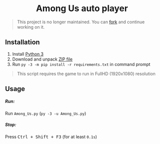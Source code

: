 <h1 align="center">Among Us auto player</h1>

> This project is no longer maintained. You can [fork](https://github.com/npanuhin/Among-Us/fork) and continue working on it.

## Installation

1. Install [Python 3](https://www.python.org)
2. Download and unpack [ZIP file](https://github.com/npanuhin/Among-Us/archive/master.zip)
3. Run `py -3 -m pip install -r requirements.txt` in command prompt

> This script requires the game to run in FullHD (1920x1080) resolution

## Usage

##### Run:

Run `Among_Us.py` (`py -3 -u Among_Us.py`)

##### Stop:

Press <kbd>Ctrl + Shift + F3</kbd> (for at least `0.1s`)